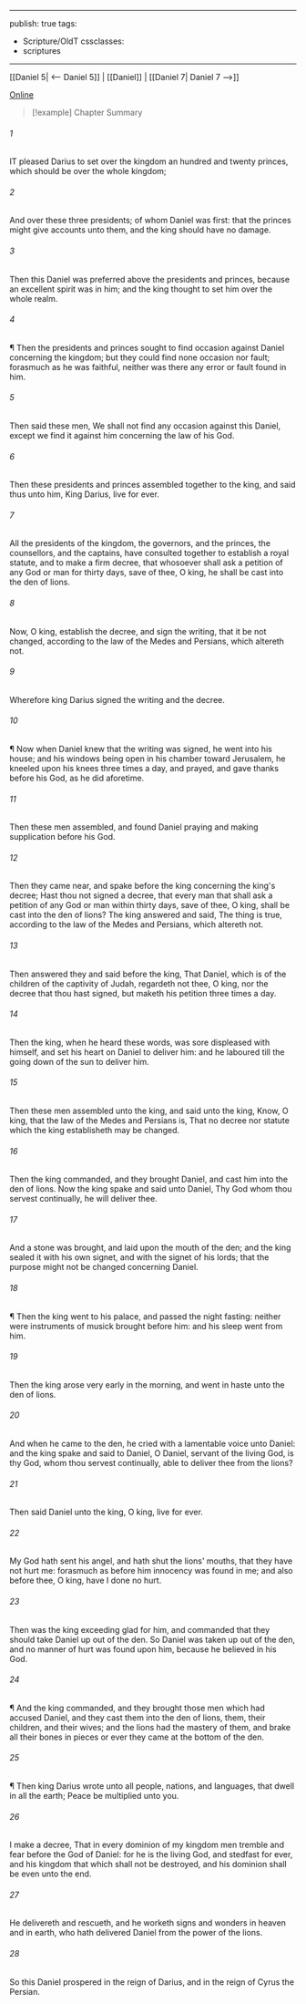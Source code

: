 

---
publish: true
tags:
  - Scripture/OldT
cssclasses:
  - scriptures
---
[[Daniel 5| <-- Daniel 5]] | [[Daniel]] | [[Daniel 7| Daniel 7 -->]]

[Online](https://churchofjesuschrist.org/study/scriptures/ot/dan/6?lang=eng)

>[!example] Chapter Summary
>
###### 1
IT pleased Darius to set over the kingdom an hundred and twenty princes, which should be over the whole kingdom;
###### 2
And over these three presidents; of whom Daniel was first: that the princes might give accounts unto them, and the king should have no damage.
###### 3
Then this Daniel was preferred above the presidents and princes, because an excellent spirit was in him; and the king thought to set him over the whole realm.
###### 4
¶ Then the presidents and princes sought to find occasion against Daniel concerning the kingdom; but they could find none occasion nor fault; forasmuch as he was faithful, neither was there any error or fault found in him.
###### 5
Then said these men, We shall not find any occasion against this Daniel, except we find it against him concerning the law of his God.
###### 6
Then these presidents and princes assembled together to the king, and said thus unto him, King Darius, live for ever.
###### 7
All the presidents of the kingdom, the governors, and the princes, the counsellors, and the captains, have consulted together to establish a royal statute, and to make a firm decree, that whosoever shall ask a petition of any God or man for thirty days, save of thee, O king, he shall be cast into the den of lions.
###### 8
Now, O king, establish the decree, and sign the writing, that it be not changed, according to the law of the Medes and Persians, which altereth not.
###### 9
Wherefore king Darius signed the writing and the decree.
###### 10
¶ Now when Daniel knew that the writing was signed, he went into his house; and his windows being open in his chamber toward Jerusalem, he kneeled upon his knees three times a day, and prayed, and gave thanks before his God, as he did aforetime.
###### 11
Then these men assembled, and found Daniel praying and making supplication before his God.
###### 12
Then they came near, and spake before the king concerning the king's decree; Hast thou not signed a decree, that every man that shall ask a petition of any God or man within thirty days, save of thee, O king, shall be cast into the den of lions?  The king answered and said, The thing is true, according to the law of the Medes and Persians, which altereth not.
###### 13
Then answered they and said before the king, That Daniel, which is of the children of the captivity of Judah, regardeth not thee, O king, nor the decree that thou hast signed, but maketh his petition three times a day.
###### 14
Then the king, when he heard these words, was sore displeased with himself, and set his heart on Daniel to deliver him: and he laboured till the going down of the sun to deliver him.
###### 15
Then these men assembled unto the king, and said unto the king, Know, O king, that the law of the Medes and Persians is, That no decree nor statute which the king establisheth may be changed.
###### 16
Then the king commanded, and they brought Daniel, and cast him into the den of lions.  Now the king spake and said unto Daniel, Thy God whom thou servest continually, he will deliver thee.
###### 17
And a stone was brought, and laid upon the mouth of the den; and the king sealed it with his own signet, and with the signet of his lords; that the purpose might not be changed concerning Daniel.
###### 18
¶ Then the king went to his palace, and passed the night fasting: neither were instruments of musick brought before him: and his sleep went from him.
###### 19
Then the king arose very early in the morning, and went in haste unto the den of lions.
###### 20
And when he came to the den, he cried with a lamentable voice unto Daniel: and the king spake and said to Daniel, O Daniel, servant of the living God, is thy God, whom thou servest continually, able to deliver thee from the lions?
###### 21
Then said Daniel unto the king, O king, live for ever.
###### 22
My God hath sent his angel, and hath shut the lions' mouths, that they have not hurt me: forasmuch as before him innocency was found in me; and also before thee, O king, have I done no hurt.
###### 23
Then was the king exceeding glad for him, and commanded that they should take Daniel up out of the den.  So Daniel was taken up out of the den, and no manner of hurt was found upon him, because he believed in his God.
###### 24
¶ And the king commanded, and they brought those men which had accused Daniel, and they cast them into the den of lions, them, their children, and their wives; and the lions had the mastery of them, and brake all their bones in pieces or ever they came at the bottom of the den.
###### 25
¶ Then king Darius wrote unto all people, nations, and languages, that dwell in all the earth; Peace be multiplied unto you.
###### 26
I make a decree, That in every dominion of my kingdom men tremble and fear before the God of Daniel: for he is the living God, and stedfast for ever, and his kingdom that which shall not be destroyed, and his dominion shall be even unto the end.
###### 27
He delivereth and rescueth, and he worketh signs and wonders in heaven and in earth, who hath delivered Daniel from the power of the lions.
###### 28
So this Daniel prospered in the reign of Darius, and in the reign of Cyrus the Persian.



